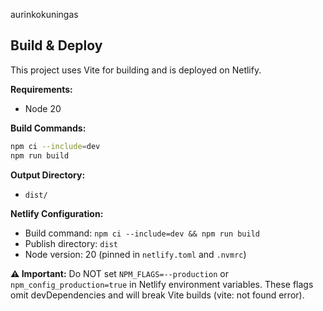 aurinkokuningas

## Build & Deploy

This project uses Vite for building and is deployed on Netlify.

**Requirements:**
- Node 20

**Build Commands:**
```bash
npm ci --include=dev
npm run build
```

**Output Directory:**
- `dist/`

**Netlify Configuration:**
- Build command: `npm ci --include=dev && npm run build`
- Publish directory: `dist`
- Node version: 20 (pinned in `netlify.toml` and `.nvmrc`)

**⚠️ Important:** Do NOT set `NPM_FLAGS=--production` or `npm_config_production=true` in Netlify environment variables. These flags omit devDependencies and will break Vite builds (vite: not found error).
